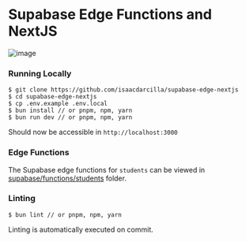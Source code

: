 # Supabase Edge Functions and NextJS

![image](https://github.com/isaacdarcilla/supabase-edge-nextjs/assets/22732118/8d1faf88-c7b0-440d-90b3-8fa479844a91)

### Running Locally
```
$ git clone https://github.com/isaacdarcilla/supabase-edge-nextjs
$ cd supabase-edge-nextjs
$ cp .env.example .env.local
$ bun install // or pnpm, npm, yarn
$ bun run dev // or pnpm, npm, yarn
```

Should now be accessible in `http://localhost:3000`

### Edge Functions

The Supabase edge functions for `students` can be viewed in [supabase/functions/students](https://github.com/isaacdarcilla/supabase-edge-nextjs/blob/main/supabase/functions/students/index.ts) folder.

### Linting

```
$ bun lint // or pnpm, npm, yarn
```

Linting is automatically executed on commit. 
